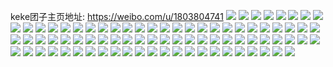 keke团子主页地址: https://weibo.com/u/1803804741 
![](https://wx4.sinaimg.cn/mw2000/6b83e045gy1h93jnls38wj21o02907wi.jpg) 
![](https://wx4.sinaimg.cn/mw2000/6b83e045gy1h93jnv6ylxj21o02807wh.jpg) 
![](https://wx4.sinaimg.cn/mw2000/6b83e045gy1h93jntlt19j20wr1cattq.jpg) 
![](https://wx4.sinaimg.cn/mw2000/6b83e045gy1h93jnucwl1j21lk24r1kx.jpg) 
![](https://wx4.sinaimg.cn/mw2000/6b83e045gy1h93jnq1oawj21o02801ky.jpg) 
![](https://wx4.sinaimg.cn/mw2000/6b83e045gy1h93jnnvr1hj21o0280x6p.jpg) 
![](https://wx4.sinaimg.cn/mw2000/6b83e045gy1h93jnrvnm9j21gy1ywx6p.jpg) 
![](https://wx4.sinaimg.cn/mw2000/6b83e045gy1h91e3h7jn9j21jh1rv1kx.jpg) 
![](https://wx4.sinaimg.cn/mw2000/6b83e045gy1h91e0x803jj21o0280kjl.jpg) 
![](https://wx4.sinaimg.cn/mw2000/6b83e045gy1h91e2z58ufj20wr16gn6o.jpg) 
![](https://wx4.sinaimg.cn/mw2000/6b83e045gy1h91e2am6grj22c02oz1l0.jpg) 
![](https://wx4.sinaimg.cn/mw2000/6b83e045gy1h91e1xy0tvj22c02ozhdu.jpg) 
![](https://wx4.sinaimg.cn/mw2000/6b83e045gy1h91e4f6vquj22c03407wk.jpg) 
![](https://wx4.sinaimg.cn/mw2000/6b83e045gy1h91e4vz77tj22c033snpg.jpg) 
![](https://wx4.sinaimg.cn/mw2000/6b83e045gy1h91e1nal3yj22c0340e83.jpg) 
![](https://wx4.sinaimg.cn/mw2000/6b83e045gy1h8uf01cbtkj22882wd4qs.jpg) 
![](https://wx4.sinaimg.cn/mw2000/6b83e045gy1h8uf0l78zvj22c0338e84.jpg) 
![](https://wx4.sinaimg.cn/mw2000/6b83e045gy1h8uf12p3rhj21vk33de84.jpg) 
![](https://wx4.sinaimg.cn/mw2000/6b83e045gy1h8uf1958jlj22801o0kjm.jpg) 
![](https://wx4.sinaimg.cn/mw2000/6b83e045gy1h8uf1frol8j22c0350b2c.jpg) 
![](https://wx4.sinaimg.cn/mw2000/6b83e045gy1h8olp61bilj22c02lyu0z.jpg) 
![](https://wx4.sinaimg.cn/mw2000/6b83e045gy1h8olp2n4dwj21o0280kjm.jpg) 
![](https://wx4.sinaimg.cn/mw2000/6b83e045gy1h8olpcf2eyj21o0280kjm.jpg) 
![](https://wx4.sinaimg.cn/mw2000/6b83e045gy1h8olpau9cjj21o0280hdu.jpg) 
![](https://wx4.sinaimg.cn/mw2000/6b83e045gy1h826fhe1tlj21rl2dqx6p.jpg) 
![](https://wx4.sinaimg.cn/mw2000/6b83e045gy1h826flprrsj22by340qv7.jpg) 
![](https://wx4.sinaimg.cn/mw2000/6b83e045gy1h826fehowsj22c0340qv6.jpg) 
![](https://wx4.sinaimg.cn/mw2000/6b83e045gy1h826f5zl8nj21wj2fo4qq.jpg) 
![](https://wx4.sinaimg.cn/mw2000/6b83e045gy1h826eznn3aj21j02aptrf.jpg) 
![](https://wx4.sinaimg.cn/mw2000/6b83e045gy1h826f3o0cqj22an2srqv7.jpg) 
![](https://wx4.sinaimg.cn/mw2000/6b83e045gy1h826fbfiz4j22b62udhdu.jpg) 
![](https://wx4.sinaimg.cn/mw2000/6b83e045gy1h826f8cg16j22by2uyhdu.jpg) 
![](https://wx4.sinaimg.cn/mw2000/6b83e045gy1h826fmt148j22c03404qp.jpg) 
![](https://wx4.sinaimg.cn/mw2000/6b83e045gy1h826fu3707j20wr170tks.jpg) 
![](https://wx4.sinaimg.cn/mw2000/6b83e045gy1h7as29f4vyj2230305dz1.jpg) 
![](https://wx4.sinaimg.cn/mw2000/6b83e045gy1h7as2clq9hj22c03407wj.jpg) 
![](https://wx4.sinaimg.cn/mw2000/6b83e045gy1h7as26kt7dj22c03407dq.jpg) 
![](https://wx4.sinaimg.cn/mw2000/6b83e045gy1h7as2hno5dj22c0340hdv.jpg) 
![](https://wx4.sinaimg.cn/mw2000/6b83e045gy1h7as2kqci3j22c03401a8.jpg) 
![](https://wx4.sinaimg.cn/mw2000/6b83e045gy1h73ywyith4j21xh2glkjm.jpg) 
![](https://wx4.sinaimg.cn/mw2000/6b83e045gy1h6r55y17a6j21111jkdgy.jpg) 
![](https://wx4.sinaimg.cn/mw2000/6b83e045gy1h6r55yv5vrj218g1uowgc.jpg) 
![](https://wx4.sinaimg.cn/mw2000/6b83e045gy1h6r55zvcxtj218g1uo41f.jpg) 
![](https://wx4.sinaimg.cn/mw2000/6b83e045gy1h6ai3pv3bqj21401hc7ns.jpg) 
![](https://wx4.sinaimg.cn/mw2000/6b83e045gy1h5uuvqbn0zj22c03407wh.jpg) 
![](https://wx4.sinaimg.cn/mw2000/6b83e045gy1h5uuvu7wq2j22c0340b29.jpg) 
![](https://wx4.sinaimg.cn/mw2000/6b83e045gy1h5uuvx0hynj22c03401kx.jpg) 
![](https://wx4.sinaimg.cn/mw2000/6b83e045gy1h5c08cg7s6j23402d6qv8.jpg) 
![](https://wx4.sinaimg.cn/mw2000/6b83e045gy1h5c08869mrj23402c0kjo.jpg) 
![](https://wx4.sinaimg.cn/mw2000/6b83e045gy1h5c08gofpij23402c0hdw.jpg) 
![](https://wx4.sinaimg.cn/mw2000/6b83e045gy1h5c08lhy27j22c0340x6s.jpg) 
![](https://wx4.sinaimg.cn/mw2000/6b83e045gy1h5c08ofhyuj22be340e84.jpg) 
![](https://wx4.sinaimg.cn/mw2000/6b83e045gy1h5c08twmyfj22v12ckx6t.jpg) 
![](https://wx4.sinaimg.cn/mw2000/6b83e045gy1h50hofthowj22802dv4qr.jpg) 
![](https://wx4.sinaimg.cn/mw2000/6b83e045gy1h50ho7k4brj22802yonpf.jpg) 
![](https://wx4.sinaimg.cn/mw2000/6b83e045gy1h50ho41p5bj22802yoqv8.jpg) 
![](https://wx4.sinaimg.cn/mw2000/6b83e045gy1h50hoc7ntmj22802yox6r.jpg) 
![](https://wx4.sinaimg.cn/mw2000/6b83e045gy1h50hodcj5rj22802v2x6p.jpg) 
![](https://wx4.sinaimg.cn/mw2000/6b83e045gy1h50ho0csr3j20zo1km1kx.jpg) 
![](https://wx4.sinaimg.cn/mw2000/6b83e045gy1h4zhy2i273j22802yox6r.jpg) 
![](https://wx4.sinaimg.cn/mw2000/6b83e045gy1h4zhxuqmm2j22c0340x6q.jpg) 
![](https://wx4.sinaimg.cn/mw2000/6b83e045gy1h4uzj13umoj227a2yoe84.jpg) 
![](https://wx4.sinaimg.cn/mw2000/6b83e045gy1h4uzkg7g5cj21xc2esqv7.jpg) 
![](https://wx4.sinaimg.cn/mw2000/6b83e045gy1h4uzjc7bcmj226w2ypx6s.jpg) 
![](https://wx4.sinaimg.cn/mw2000/6b83e045gy1h4uzjfc6zhj21yh2fyqv6.jpg) 
![](https://wx4.sinaimg.cn/mw2000/6b83e045gy1h4uzk1ufa4j21c91sne82.jpg) 
![](https://wx4.sinaimg.cn/mw2000/6b83e045gy1h4uzjus754j22c0340e84.jpg) 
![](https://wx4.sinaimg.cn/mw2000/6b83e045gy1h4glxuq5wqj20zo1nxnhk.jpg) 
![](https://wx4.sinaimg.cn/mw2000/6b83e045gy1h42tis0l3bj21o22pk1kz.jpg) 
![](https://wx4.sinaimg.cn/mw2000/6b83e045gy1h3rcssf7a2j22bk340u0z.jpg) 
![](https://wx4.sinaimg.cn/mw2000/6b83e045gy1h3rcsucarpj22c0340b2b.jpg) 
![](https://wx4.sinaimg.cn/mw2000/6b83e045gy1h3rcsx2dq9j226f2n9x6q.jpg) 
![](https://wx4.sinaimg.cn/mw2000/6b83e045gy1h3rcsvuiitj22c02runpf.jpg) 
![](https://wx4.sinaimg.cn/mw2000/6b83e045gy1h3rcsqpxxuj20zo19qkjl.jpg) 
![](https://wx4.sinaimg.cn/mw2000/6b83e045gy1h3rcspfgapj22c0340qv7.jpg) 
![](https://wx4.sinaimg.cn/mw2000/6b83e045gy1h3mvs0xdyfj21o22you0y.jpg) 
![](https://wx4.sinaimg.cn/mw2000/6b83e045gy1h3f0z5f0f1j22c0340npf.jpg) 
![](https://wx4.sinaimg.cn/mw2000/6b83e045gy1h3f12bgkj6j22c0340hdu.jpg) 
![](https://wx4.sinaimg.cn/mw2000/6b83e045gy1h3f0zdsa73j20zc1bd7ms.jpg) 
![](https://wx4.sinaimg.cn/mw2000/6b83e045gy1h3f12lngq3j20zo1mnqui.jpg) 
![](https://wx4.sinaimg.cn/mw2000/6b83e045gy1h3f0zcbx3tj22c02pbhdv.jpg) 
